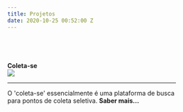 ```yaml
---
title: Projetos
date: 2020-10-25 00:52:00 Z
---
```


<style>
    .article-index.card-project{
        width: 380px;
        height: 100%;
    }

    .description-container {
        text-overflow: clip;
    } 

    .image-container img{
        max-width: 50%
    }

    .list-project {
    margin-top: 70px !important;
}
    
</style>

<div class="container-fluid">
    <div class="list-project row mt-5">       
        <div class="article-index card-project col-12 col-sm-5 m-1 mr-sm-5  ">
                <strong>Coleta-se</strong>
                <div class="image-container">
                    <img src="https://raw.githubusercontent.com/ovvesley/coleta-se/master/frontend/coleta-se/assets/carro_de_lixo.png">
                </div>
                <div class="description-container">
                    <hr/>
                    <p>
                        O 'coleta-se' essencialmente é uma plataforma de busca para pontos de coleta seletiva.
                        <strong>Saber mais...</strong>
                    </p>                
                </div>
        </div>    
        <div class="article-index card-project col-12 col-sm-5 m-1 mr-sm-5  ">
                <strong>Clear History Chrome</strong>
                <div class="image-container">
                    <img src="https://raw.githubusercontent.com/ovvesley/clear-history-chrome/master/assets/icon128.png">
                </div>
                <div class="description-container">
                    <hr/>
                    <p>
                    Uma extensão para que deixa seu Google Chrome limpo.
                     <strong>Saber mais...</strong>
                    </p>
                     
                </div>
        </div>        
    </div>    
</div>

